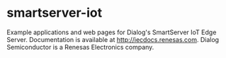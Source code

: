 # smartserver-iot
Example applications and web pages for Dialog's SmartServer IoT Edge Server.  Documentation is available at http://iecdocs.renesas.com.  Dialog Semiconductor is a Renesas Electronics company.
